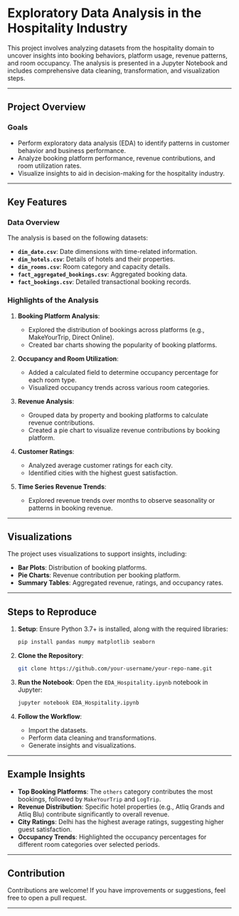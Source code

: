 # Exploratory Data Analysis in the Hospitality Industry

This project involves analyzing datasets from the hospitality domain to uncover insights into booking behaviors, platform usage, revenue patterns, and room occupancy. The analysis is presented in a Jupyter Notebook and includes comprehensive data cleaning, transformation, and visualization steps.

---

## Project Overview

### Goals
- Perform exploratory data analysis (EDA) to identify patterns in customer behavior and business performance.
- Analyze booking platform performance, revenue contributions, and room utilization rates.
- Visualize insights to aid in decision-making for the hospitality industry.

---

## Key Features

### Data Overview
The analysis is based on the following datasets:
- **`dim_date.csv`**: Date dimensions with time-related information.
- **`dim_hotels.csv`**: Details of hotels and their properties.
- **`dim_rooms.csv`**: Room category and capacity details.
- **`fact_aggregated_bookings.csv`**: Aggregated booking data.
- **`fact_bookings.csv`**: Detailed transactional booking records.

### Highlights of the Analysis
1. **Booking Platform Analysis**:
   - Explored the distribution of bookings across platforms (e.g., MakeYourTrip, Direct Online).
   - Created bar charts showing the popularity of booking platforms.

2. **Occupancy and Room Utilization**:
   - Added a calculated field to determine occupancy percentage for each room type.
   - Visualized occupancy trends across various room categories.

3. **Revenue Analysis**:
   - Grouped data by property and booking platforms to calculate revenue contributions.
   - Created a pie chart to visualize revenue contributions by booking platform.

4. **Customer Ratings**:
   - Analyzed average customer ratings for each city.
   - Identified cities with the highest guest satisfaction.

5. **Time Series Revenue Trends**:
   - Explored revenue trends over months to observe seasonality or patterns in booking revenue.

---

## Visualizations

The project uses visualizations to support insights, including:
- **Bar Plots**: Distribution of booking platforms.
- **Pie Charts**: Revenue contribution per booking platform.
- **Summary Tables**: Aggregated revenue, ratings, and occupancy rates.

---

## Steps to Reproduce

1. **Setup**:
   Ensure Python 3.7+ is installed, along with the required libraries:
   ```bash
   pip install pandas numpy matplotlib seaborn
   ```

2. **Clone the Repository**:
   ```bash
   git clone https://github.com/your-username/your-repo-name.git
   ```

3. **Run the Notebook**:
   Open the `EDA_Hospitality.ipynb` notebook in Jupyter:
   ```bash
   jupyter notebook EDA_Hospitality.ipynb
   ```

4. **Follow the Workflow**:
   - Import the datasets.
   - Perform data cleaning and transformations.
   - Generate insights and visualizations.

---

## Example Insights

- **Top Booking Platforms**: The `others` category contributes the most bookings, followed by `MakeYourTrip` and `LogTrip`.
- **Revenue Distribution**: Specific hotel properties (e.g., Atliq Grands and Atliq Blu) contribute significantly to overall revenue.
- **City Ratings**: Delhi has the highest average ratings, suggesting higher guest satisfaction.
- **Occupancy Trends**: Highlighted the occupancy percentages for different room categories over selected periods.

---

## Contribution

Contributions are welcome! If you have improvements or suggestions, feel free to open a pull request.

---
